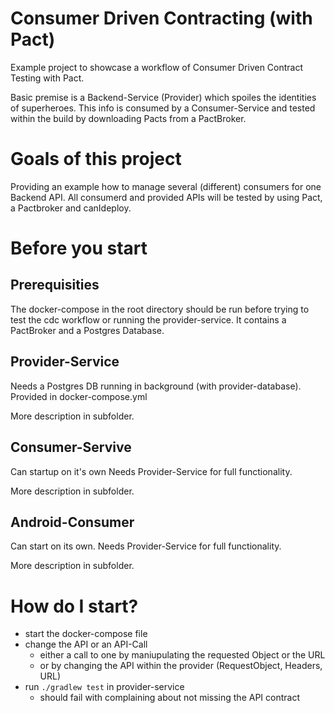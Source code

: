 # Consumer Driven Contracting (with Pact)

Example project to showcase a workflow of Consumer Driven Contract Testing with Pact.

Basic premise is a Backend-Service (Provider) which spoiles the identities of superheroes.
This info is consumed by a Consumer-Service and tested within the build by downloading Pacts from a PactBroker.

# Goals of this project
Providing an example how to manage several (different) consumers for one Backend API.
All consumerd and provided APIs will be tested by using Pact, a Pactbroker and canIdeploy.

# Before you start

## Prerequisities
The docker-compose in the root directory should be run before trying to test the cdc workflow or running the provider-service.
It contains a PactBroker and a Postgres Database.

## Provider-Service
Needs a Postgres DB running in background (with provider-database). Provided in docker-compose.yml

More description in subfolder.

## Consumer-Servive
Can startup on it's own
Needs Provider-Service for full functionality.

More description in subfolder.

## Android-Consumer
Can start on its own. 
Needs Provider-Service for full functionality.

More description in subfolder.

# How do I start?
* start the docker-compose file
* change the API or an API-Call
  * either a call to one by maniupulating the requested Object or the URL
  * or by changing the API within the provider (RequestObject, Headers, URL)
* run `./gradlew test` in provider-service
  * should fail with complaining about not missing the API contract
